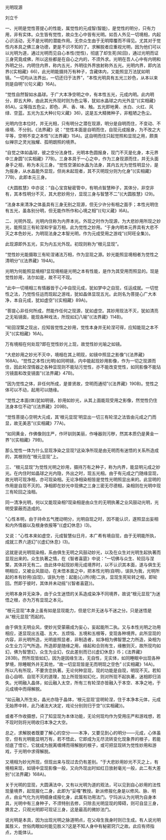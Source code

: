光明现源

刘立千

一、光明是觉性菩提心的性能，属觉性的元成智(智能)，是觉性的明分，只有力用，非有实体。众生皆有觉性，故众生心中皆有光明。如吾人外见一切境相，内起心识活动，无不是光明的潜能作用。无奈众生由于无明障覆而不得见。尤其对于觉性内本具之佛三身功德，更是不识不知的了。求解脱者应重视光明，因为他们可以以光明为道，通过光明而见自心本性(觉性)，彻底了却生死(轮回)，通过光明而证三身究竟成佛，所以这些都是在自心之内的，不须外求。光明在吾人心中有内明和外明之分。内明住内界，称内五光，外明往外界放射称外五光。光明内界，即内法界(《实相藏》66)，此光明能摄持万有种子，含藏体内，又能照显万法犹如明镜。“一切均从法界出，一切还归于法界”，“本性光明具有五光三妙色，从本以来则是自明”(《句义藏》16A)。

“觉性自然智如水晶球。于广大本净空明之中，有本性五光，元成内明。此内明分，即五大种，由此其光外现时则为色尘等，犹如水晶球之内光外显”(《实相藏》85A)。尘等指五色尘，即色、声、香、味、触。五光即地黄、水白、火红、风绿、空蓝。五光为五大种(《句义藏》36)，这是五大精微种子，非粗陋之色尘。

光明内住本位时，并无光相，只有明分之潜在现源，明分是自明而住，不变动、不缘境、不分别。《法界藏》说：“觉性本面是自明而住，自现元成报身，为不改之大平等，空明不变之本性”(《法界藏》15A)。这自明而住只起觉照和显现之用，颇类似禅宗之灵光独耀、孤明朗照的境界。

“自觉之体如晶球，彼之空分法身性，光明本色圆报身，现门不灭是化身，本元界中三身圆”(《实相藏》77B)。三身本具于一心之中，作为三身现源而住，并无头面身手之相，称为本元三身。“觉性空湛如水晶为法身，其内五光为觉性明显分，是为报身，从水晶能外显现，但尚未起现者，其不灭明现分则为化身”(《实相藏》77B)，此即本元三身。

《大圆胜慧》中亦说：“自心宝宫秘密管中，有明点智慧种子，其体分，非空非有，其本性明分不灭，其大悲妙用分，显现三身与智慧不二”(《大圆胜慧》l29)。

“法身本来清净之体虽具有三身无别之现源，但无少许分有相之面手；本性光明住有五光，虽各别分明，但无能作所作和心境之相”(《句义藏》l6A)。

二、光明外现。光明内住称为内界本光。外现之时作为现源，为大悲妙用所现之妙光，能照显三有轮涅和宇宙万相，此为觉性之妙用。“于身内明本元界具有大悲不灭之本色妙光，为明现法身之本智光明，作为元成受用之游戏”(《阿旺全集》)。

此现源即外五光，实为内五光外现。初现则称为“根元显现”。

“觉性妙光能摄取三有轮涅诸法万相，作为显现之源。妙光能照显境相者为觉性之清明分”(《法界藏》194A)。

光明为何能照显境相?显现境相是光明之本有性能，是作为其受用而照显的。现是觉性妙用，法尔如是，故不可不现。

“此中一切境相三有情器皆于心中自现元成，犹如梦中之自现，任运成就。一切觉性之法，乃觉性任运而现起之游戏，犹如晶体显现五光。此则名为菩提心广大本净，本自元成，犹如虚空”(《实相藏》89A)。

“菩提心非任何所成，然能作任何之现源，犹如虚空。其妙用现法不灭，犹如清亮之无垢镜面，能现各种戏法，所现如幻八喻”(《法界藏》114B)。

“轮回涅檠之现出，应知皆觉性之妙用，觉性本身并无轮涅可得，应知能现之本不灭"(《实相藏》16A)。

万有境相在何处现?即在觉性妙光上现，故觉性妙光喻之如镜。

“大悲妙用之妙光不灭中，境相在其上明现，如镜中照显之影像”(《法界藏》168A)。“觉性之本性(光明)如同明镜，内中能起现妙用影像，作为一切之现源而住，因此轮涅情器之各种显现则不能玷污觉性，亦不能改变觉性，如同影像不能玷污镜面和改变镜面”(《法界藏》47B)。

“因为觉性之体，非任何所成，是普贤故，空明而通彻”(《法界藏》190B)。觉性之体可以不动，起用可以随缘。

“觉性之本面(体)犹如明镜，妙用如妙光，从其上面能现受用之影像，然觉性仍住法身本位不动”(《法界藏》209B)。

“觉性菩提心空明大元成，其‘根元显现’明显出一切三有轮涅之法皆由元成之门而显，故无美恶”(《实相藏》77A)。

“如同黄金，作佛像则庄严，作环钏则美丽，作唾器则污秽，然其本质仍是黄金一界”(《实相藏》79B)。

那么觉性一体为什么显现净染之显现?这染净所现是由无明而有迷悟的关系所造成的，其根则在“根元显现”上。

三、“根元显现”为觉性光明之妙用，摄持万有之种子，称为内界，能显明元成之妙光。在内住时如晶球之光内隐，外出之时，现五光相。由于有元成之门随缘显现，故光明可现净相，亦可现染相。无论净相染相皆是觉性光明照显出来的。此显明的作用是自现不灭的。净相即在妙光中现佛之三身三密无尽德相，染相则在光明中现三有轮回之浊相。

同一清净光明，何以又能现染相?现染相是由众生的无明执著之业风鼓动光明，光明受蒙蔽而造成的。

“心性本明，由于持命五气搅动明分，光明自现之时，因不能认识，遂照显出妄相和内外情器以及根身依报等”(《虚幻休息》l3)。

又说：“心性本来如虚空，元成智慧似日月，本广希有境自现，由于无明能所执，成就三界六道幻”(《虚幻休息》l3)。

这就是说光明现染相，系由俱生无明之风鼓动妙光，以及在众生对光明生起执著而显现出来的。众生执著之情，在《智者喜筵》中说：“一切佛与众生、轮回与涅檠，其体并无有二。由此体中起现妙用元成境界时，以不认识其本面，遂与俱生无明相应，又被业风鼓动，在未悟本面之中，把本性光明(自明)，误执为我，光明所起的本有妙用(自现)，误执为他：起能(心)所(境)二执，显现生死轮转之相，即轮回。然即于彼时，其体并未动摇”(《智者喜筵》)。

光明本身并无染净，由于众生迷悟的关系造成染净不同境界，故说“根元显现”为迷悟之根，亦为万有显现之本元。

“根元显现”本身上虽有如是显现能力，但是它并无迷与不迷之分。只是迷悟是从“根元显现”而起的。

由于俱生无明业风，使妙光受蒙蔽成为妄心，妄起能所二执。又与本性光明之功用相应，遂显现出五蕴、五大、五烦恼、五境和五根等，变现各种境界。此所显现的内容，非光明所造，光明是照显者，非制造者，如净相为佛智慧之力所造，染相为众生业力习气所造。所造即是随缘之用，缘起和合则有生，缘散则灭，故所现均如幻，佛为智慧幻，众生为业幻，仅此差别而已(《虚幻休息》l5；《法界藏》283B)。然所现皆如幻，因为是因缘生法，无自性，无实体，如同睡眠中出现各种梦境，除睡眠外并无其他，“故一切显现皆是无而明现之空色” (《实相藏》14A)。所以凡有所现，不要贪恋执著。无论何种显现，现的功能是自现，明现不灭。若知自心自明、自现不灭的道理，加上所现皆如幻化，则对所现不起执著，迷相即归消失。光明融入晶体，如云融入太空，所有三有轮涅亦皆融入于本空、本净之地，于元成境中而得解脱。

“如云融入所生处，晶光亦隐于晶体，‘根元显现’显明轮涅，住于本净本元体，元成无始界中转，此乃诸法大决定，戏论分别则归于空”(《实相藏》)。

或者不作收摄想，只了知显现为本体功能，无论何现均作为受用庄严和游戏想，若不现时则将光明收归本净之大空。

总之，求解脱者既要了解心的空分——本净，又要见到心的明分——元成，心体虽空，但有光明能显明万有，若不悟此，它即成为无尽流转变化现象界的根子，若能彻底了悟它，它就成为脱离缠缚而得解脱的根子，或可把显现转为觉性妙用和游戏，于光明中求得解脱。

又境相为妙光所现，但现出来与现过去仍有差别。“于大悲妙用妙光不灭之上，有境相来现，如镜中显现影像一般，又向外现出时如红日放射毫光一般，此二有大差别"(《法界藏》168A)。

关于光明的显现，大圆满法中，又有以光明为道的观法，可以见到自心妙用的法性现量境界，起现报化二身，此即为“妥嘎”教授。新派修报化身是以修风、脉、明点，由业气化为光明细身成报化身，此属有功用法门。宁玛派认为光明为自身本具，光明中有三身种子，不须特别去修，只除去光明显现的障碍，则可自显三身，换言之，只观光明即可现证三身，这是最高的微妙法门。

说光明是本具，因为出现光明之脉道明点，在父母生我身时则已生成。有人说光明属胜义，世俗肉眼如何能见胜义?这是不知人身中有秘密窍穴之故。此应有师指点，方能体认。